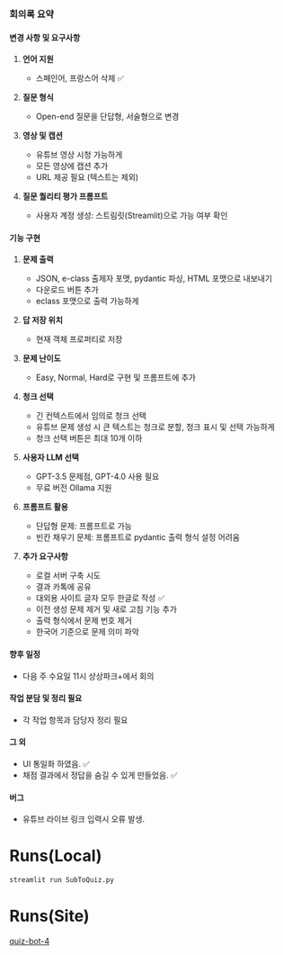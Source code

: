 ### 회의록 요약

#### 변경 사항 및 요구사항
1. **언어 지원**
   - 스페인어, 프랑스어 삭제 ✅

2. **질문 형식**
   - Open-end 질문을 단답형, 서술형으로 변경

3. **영상 및 캡션**
   - 유튜브 영상 시청 가능하게
   - 모든 영상에 캡션 추가
   - URL 제공 필요 (텍스트는 제외)

4. **질문 퀄리티 평가 프롬프트**
   - 사용자 계정 생성: 스트림릿(Streamlit)으로 가능 여부 확인

#### 기능 구현
1. **문제 출력**
   - JSON, e-class 출제자 포맷, pydantic 파싱, HTML 포맷으로 내보내기
   - 다운로드 버튼 추가
   - eclass 포맷으로 출력 가능하게

2. **답 저장 위치**
   - 현재 객체 프로퍼티로 저장

3. **문제 난이도**
   - Easy, Normal, Hard로 구현 및 프롬프트에 추가

4. **청크 선택**
   - 긴 컨텍스트에서 임의로 청크 선택
   - 유튜브 문제 생성 시 큰 텍스트는 청크로 분할, 청크 표시 및 선택 가능하게
   - 청크 선택 버튼은 최대 10개 이하

5. **사용자 LLM 선택**
   - GPT-3.5 문제점, GPT-4.0 사용 필요
   - 무료 버전 Ollama 지원

6. **프롬프트 활용**
   - 단답형 문제: 프롬프트로 가능
   - 빈칸 채우기 문제: 프롬프트로 pydantic 출력 형식 설정 어려움

7. **추가 요구사항**
   - 로컬 서버 구축 시도
   - 결과 카톡에 공유
   - 대외용 사이트 글자 모두 한글로 작성 ✅
   - 이전 생성 문제 제거 및 새로 고침 기능 추가
   - 출력 형식에서 문제 번호 제거
   - 한국어 기준으로 문제 의미 파악 

#### 향후 일정
- 다음 주 수요일 11시 상상파크+에서 회의

#### 작업 분담 및 정리 필요
- 각 작업 항목과 담당자 정리 필요

#### 그 외
- UI 통일화 하였음. ✅
- 채점 결과에서 정답을 숨길 수 있게 만들었음. ✅

#### 버그
- 유튜브 라이브 링크 입력시 오류 발생. 

# Runs(Local)
```python
streamlit run SubToQuiz.py
```

# Runs(Site)
[quiz-bot-4](https://quiz-bot-4.streamlit.app/)

